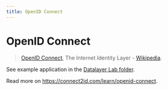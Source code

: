 ```yaml
---
title: OpenID Connect
---
```


# OpenID Connect

> [OpenID Connect](https://openid.net), The Internet Identity Layer - [Wikipedia](https://en.wikipedia.org/wiki/OpenID_Connect).

See example application in the [Datalayer Lab folder](https://github.com/datalayer/datalayer/tree/master/lab/apps/keycloak).

Read more on https://connect2id.com/learn/openid-connect.

